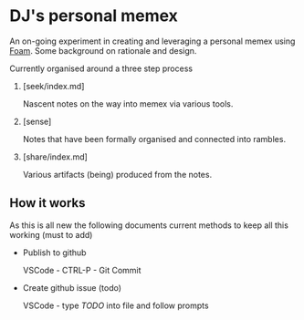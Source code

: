 # DJ's personal memex

An on-going experiment in creating and leveraging a personal memex using [Foam](https://foambubble.githubio/). Some background on rationale and design.

Currently organised around a three step process

1. [seek/index.md]
    
    Nascent notes on the way into memex via various tools.
2. [sense]

    Notes that have been formally organised and connected into rambles.
3. [share/index.md]

    Various artifacts (being) produced from the notes.

## How it works 

As this is all new the following documents current methods to keep all this working (must to add)

- Publish to github

  VSCode - CTRL-P - Git Commit

- Create github issue (todo)

  VSCode - type _TODO_ into file and follow prompts


